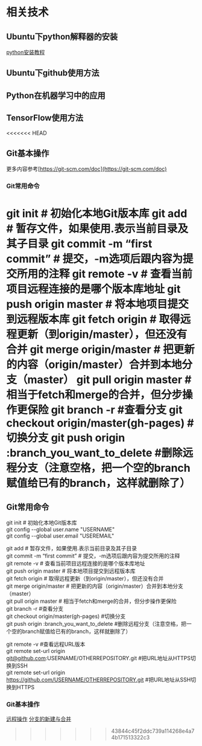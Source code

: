 # 相关技术

## Ubuntu下python解释器的安装
[python安装教程](http://jingyan.baidu.com/article/eae07827f7f2d01fec5485f7.html)

## Ubuntu下github使用方法

## Python在机器学习中的应用

## TensorFlow使用方法

<<<<<<< HEAD
## Git基本操作
更多内容参考[https://git-scm.com/doc](https://git-scm.com/doc)
### Git常用命令
git init # 初始化本地Git版本库
git add # 暂存文件，如果使用.表示当前目录及其子目录
git commit -m “first commit” # 提交，-m选项后跟内容为提交所用的注释
git remote -v # 查看当前项目远程连接的是哪个版本库地址
git push origin master # 将本地项目提交到远程版本库
git fetch origin # 取得远程更新（到origin/master），但还没有合并
git merge origin/master # 把更新的内容（origin/master）合并到本地分支（master）
git pull origin master # 相当于fetch和merge的合并，但分步操作更保险
git branch -r #查看分支
git checkout origin/master(gh-pages) #切换分支
git push origin :branch_you_want_to_delete #删除远程分支（注意空格，把一个空的branch赋值给已有的branch，这样就删除了）
=======
## Git常用命令  
git init # 初始化本地Git版本库  
git config --global user.name "USERNAME"  
git config --global user.email "USEREMAIL"  
  
git add # 暂存文件，如果使用.表示当前目录及其子目录  
git commit -m “first commit” # 提交，-m选项后跟内容为提交所用的注释  
git remote -v # 查看当前项目远程连接的是哪个版本库地址  
git push origin master # 将本地项目提交到远程版本库  
git fetch origin # 取得远程更新（到origin/master），但还没有合并  
git merge origin/master # 把更新的内容（origin/master）合并到本地分支（master）  
git pull origin master # 相当于fetch和merge的合并，但分步操作更保险  
git branch -r #查看分支  
git checkout origin/master(gh-pages) #切换分支  
git push origin :branch_you_want_to_delete #删除远程分支（注意空格，把一个空的branch赋值给已有的branch，这样就删除了） 
  
git remote -v #查看远程URL版本  
git remote set-url origin git@github.com:USERNAME/OTHERREPOSITORY.git #把URL地址从HTTPS切换到SSH  
git remote set-url origin https://github.com/USERNAME/OTHERREPOSITORY.git #把URL地址从SSH切换到HTTPS  
  
### Git基本操作
[远程操作](http://www.ruanyifeng.com/blog/2014/06/git_remote.html)
[分支的新建与合并](https://git-scm.com/book/zh/v1/Git-%E5%88%86%E6%94%AF-%E5%88%86%E6%94%AF%E7%9A%84%E6%96%B0%E5%BB%BA%E4%B8%8E%E5%90%88%E5%B9%B6)
>>>>>>> 43844c45f2ddc739a114268e4a74b171513322c3
